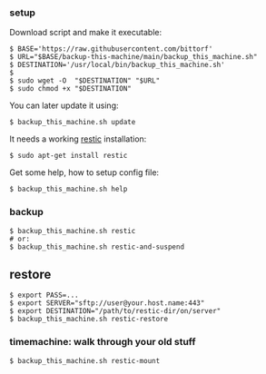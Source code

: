 ### setup
Download script and make it executable:
```
$ BASE='https://raw.githubusercontent.com/bittorf'
$ URL="$BASE/backup-this-machine/main/backup_this_machine.sh"
$ DESTINATION='/usr/local/bin/backup_this_machine.sh'
$
$ sudo wget -O  "$DESTINATION" "$URL"
$ sudo chmod +x "$DESTINATION"
```
You can later update it using:
```
$ backup_this_machine.sh update
```
It needs a working [restic](https://restic.net/) installation:
```
$ sudo apt-get install restic
```
Get some help, how to setup config file:
```
$ backup_this_machine.sh help
```

### backup
```
$ backup_this_machine.sh restic
# or:
$ backup_this_machine.sh restic-and-suspend
```

## restore
```
$ export PASS=...
$ export SERVER="sftp://user@your.host.name:443"
$ export DESTINATION="/path/to/restic-dir/on/server"
$ backup_this_machine.sh restic-restore
```

### timemachine: walk through your old stuff
```
$ backup_this_machine.sh restic-mount
```
